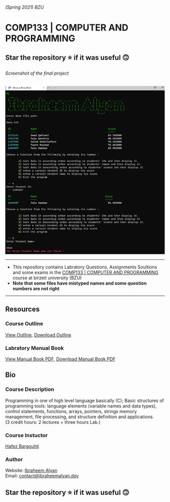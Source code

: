 ###### (Spring 2021) BZU
# COMP133 | COMPUTER AND PROGRAMMING 

## Star the repository ⭐ if it was useful 🙃    
###### Screenshot of the final project
![Screenshot of final project](https://github.com/ibraheemalayan/COMP133_BZU/raw/main/Final_Project/My_Final_Project/Screenshot.png)

-----------------------------------------------
* This repository contains Labratory Questions, Assignments Soultions and some exams in the [COMP133 | COMPUTER AND PROGRAMMING](https://www.birzeit.edu/en/content/comp133-computer-and-programming) course at birzeit university (BZU)
* **Note that some files have mistyped names and some question numbers are not right**
-----------------------------------------------

## Resources

### Course Outline
[View Outline](https://github.com/ibraheemalayan/COMP133_BZU/blob/main/Resources/Comp133_Course_Outline_2021.pdf), 
[Download Outline](https://github.com/ibraheemalayan/COMP133_BZU/raw/main/Resources/Comp133_Course_Outline_2021.pdf)

### Labratory Manual Book
[View Manual Book PDF](https://github.com/ibraheemalayan/COMP133_BZU/blob/main/Resources/Comp133_Lab_Manual.pdf), 
[Download Manual Book PDF](https://github.com/ibraheemalayan/COMP133_BZU/raw/main/Resources/Comp133_Lab_Manual.pdf)

## Bio

### Course Description
Programming in one of high level language basically (C); Basic structures of programming tools: language elements (variable names and data types), control statements, functions, arrays, pointers, strings memory management, file processing, and structure definition and applications.  
(3 credit hours: 2 lectures + three hours Lab.)

### Course Instuctor
[Hafez Bargouhti](https://www.birzeit.edu/en/faculty-staff/hafez-barghouthi)

### Author
Website: [Ibraheem Alyan](https://www.ibraheemalyan.dev/)    
Email: contact@ibraheemalyan.dev

## Star the repository ⭐ if it was useful 🙃    
